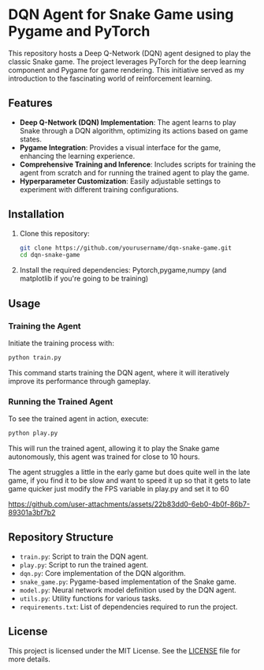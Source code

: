 # DQN Agent for Snake Game using Pygame and PyTorch

This repository hosts a Deep Q-Network (DQN) agent designed to play the classic Snake game. The project leverages PyTorch for the deep learning component and Pygame for game rendering. This initiative served as my introduction to the fascinating world of reinforcement learning.

## Features

- **Deep Q-Network (DQN) Implementation**: The agent learns to play Snake through a DQN algorithm, optimizing its actions based on game states.
- **Pygame Integration**: Provides a visual interface for the game, enhancing the learning experience.
- **Comprehensive Training and Inference**: Includes scripts for training the agent from scratch and for running the trained agent to play the game.
- **Hyperparameter Customization**: Easily adjustable settings to experiment with different training configurations.

## Installation

1. Clone this repository:
    ```bash
    git clone https://github.com/yourusername/dqn-snake-game.git
    cd dqn-snake-game
    ```

2. Install the required dependencies:
   Pytorch,pygame,numpy (and matplotlib if you're going to be training)
## Usage

### Training the Agent

Initiate the training process with:
```bash
python train.py
```
This command starts training the DQN agent, where it will iteratively improve its performance through gameplay.

### Running the Trained Agent

To see the trained agent in action, execute:
```bash
python play.py
```
This will run the trained agent, allowing it to play the Snake game autonomously, this agent was trained for close to 10 hours.

The agent struggles a little in the early game but does quite well in the late game, if you find it to be slow and want to speed it up so that it gets to late game quicker just modify the FPS variable in play.py and set it to 60

https://github.com/user-attachments/assets/22b83dd0-6eb0-4b0f-86b7-89301a3bf7b2


## Repository Structure

- `train.py`: Script to train the DQN agent.
- `play.py`: Script to run the trained agent.
- `dqn.py`: Core implementation of the DQN algorithm.
- `snake_game.py`: Pygame-based implementation of the Snake game.
- `model.py`: Neural network model definition used by the DQN agent.
- `utils.py`: Utility functions for various tasks.
- `requirements.txt`: List of dependencies required to run the project.

## License

This project is licensed under the MIT License. See the [LICENSE](LICENSE) file for more details.



